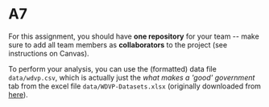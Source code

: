 # A7
For this assignment, you should have **one repository** for your team -- make sure to add all team members as **collaborators** to the project (see instructions on Canvas). 

To perform your analysis, you can use the (formatted) data file `data/wdvp.csv`, which is actually just the _what makes a 'good' government_ tab from the excel file `data/WDVP-Datasets.xlsx` (originally downloaded from [here](https://wdvp.worldgovernmentsummit.org/)).
